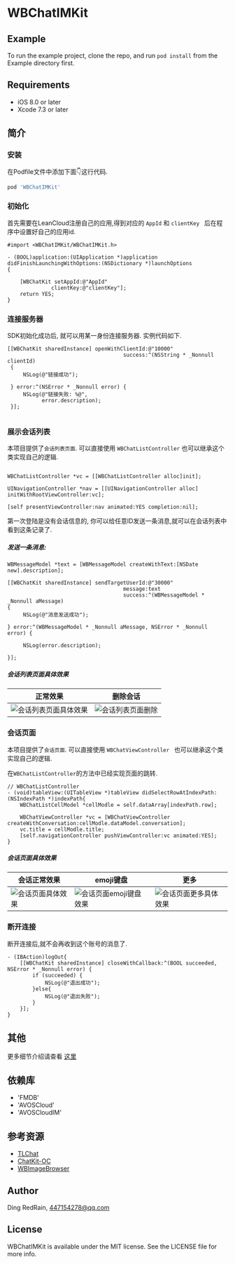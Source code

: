 # WBChatIMKit

## Example

To run the example project, clone the repo, and run `pod install` from the Example directory first.

## Requirements

- iOS 8.0 or later
- Xcode 7.3 or later


## 简介

### 安装

在Podfile文件中添加下面👇这行代码.

```ruby
pod 'WBChatIMKit'
```

### 初始化
首先需要在LeanCloud注册自己的应用,得到对应的 `AppId` 和 `clientKey ` 后在程序中设置好自己的应用id.

```
#import <WBChatIMKit/WBChatIMKit.h>

- (BOOL)application:(UIApplication *)application didFinishLaunchingWithOptions:(NSDictionary *)launchOptions
{

    [WBChatKit setAppId:@"AppId"
              clientKey:@"clientKey"];
    return YES;
}
```

### 连接服务器
SDK初始化成功后, 就可以用某一身份连接服务器. 实例代码如下.

```
[[WBChatKit sharedInstance] openWithClientId:@"10000"
                                     success:^(NSString * _Nonnull clientId)
 {
     NSLog(@"链接成功");
     
 } error:^(NSError * _Nonnull error) {
     NSLog(@"链接失败: %@",
           error.description);
 }];


```

### 展示会话列表

本项目提供了`会话列表页面`. 可以直接使用 `WBChatListController` 也可以继承这个类实现自己的逻辑.

```

WBChatListController *vc = [[WBChatListController alloc]init];
    
UINavigationController *nav = [[UINavigationController alloc] initWithRootViewController:vc];

[self presentViewController:nav animated:YES completion:nil];

```

第一次登陆是没有会话信息的, 你可以给任意ID发送一条消息,就可以在会话列表中看到这条记录了.

##### 发送一条消息:

```
WBMessageModel *text = [WBMessageModel createWithText:[NSDate new].description];
    
[[WBChatKit sharedInstance] sendTargetUserId:@"30000"
                                     message:text
                                     success:^(WBMessageModel * _Nonnull aMessage)
{
     NSLog(@"消息发送成功");

} error:^(WBMessageModel * _Nonnull aMessage, NSError * _Nonnull error) {

     NSLog(error.description);

}];

```

##### 会话列表页面具体效果


正常效果 |  删除会话
--- | ----
![会话列表页面具体效果](https://upload-images.jianshu.io/upload_images/317370-cf9c241dd1db23e9.png?imageMogr2/auto-orient/strip%7CimageView2/2/w/1240) |  ![会话列表页面删除](https://upload-images.jianshu.io/upload_images/317370-d081f7f7d6f151f2.png?imageMogr2/auto-orient/strip%7CimageView2/2/w/1240)

### 会话页面
本项目提供了`会话页面`. 可以直接使用 `WBChatViewController ` 也可以继承这个类实现自己的逻辑.

在`WBChatListController`的方法中已经实现页面的跳转.

```
// WBChatListController
- (void)tableView:(UITableView *)tableView didSelectRowAtIndexPath:(NSIndexPath *)indexPath{
    WBChatListCellModel *cellModle = self.dataArray[indexPath.row];
    
    WBChatViewController *vc = [WBChatViewController createWithConversation:cellModle.dataModel.conversation];
    vc.title = cellModle.title;
    [self.navigationController pushViewController:vc animated:YES];
}

```

##### 会话页面具体效果
会话正常效果 |  emoji键盘 | 更多
--- | ---- | ---
![会话页面具体效果](https://upload-images.jianshu.io/upload_images/317370-f13f603d624d76b2.png?imageMogr2/auto-orient/strip%7CimageView2/2/w/1240) |  ![会话页面emoji键盘效果](https://upload-images.jianshu.io/upload_images/317370-2ffa840703709e43.png?imageMogr2/auto-orient/strip%7CimageView2/2/w/1240) | ![会话页面更多具体效果](https://upload-images.jianshu.io/upload_images/317370-59869b07649407ba.png?imageMogr2/auto-orient/strip%7CimageView2/2/w/1240)


### 断开连接

断开连接后,就不会再收到这个账号的消息了.

```
- (IBAction)logOut{
    [[WBChatKit sharedInstance] closeWithCallback:^(BOOL succeeded, NSError * _Nonnull error) {
        if (succeeded) {
            NSLog(@"退出成功");
        }else{
            NSLog(@"退出失败");
        }
    }];
}

```

## 其他
更多细节介绍请查看 [这里]()


## 依赖库

- 'FMDB'
- 'AVOSCloud'
- 'AVOSCloudIM'

## 参考资源

- [TLChat](https://github.com/tbl00c/TLChat)
- [ChatKit-OC](https://raw.githubusercontent.com/leancloud/ChatKit-OC)
- [WBImageBrowser](https://github.com/DYLAN-LWB/WBImageBrowser)


## Author

Ding RedRain, 447154278@qq.com

## License

WBChatIMKit is available under the MIT license. See the LICENSE file for more info.

